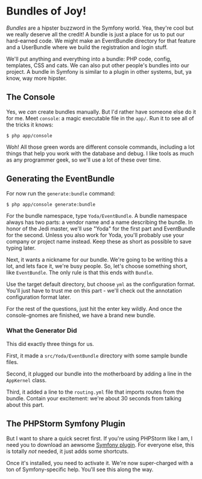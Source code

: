 # Bundles of Joy!

*Bundles* are a hipster buzzword in the Symfony world. Yea, they're cool
but we really deserve all the credit! A bundle is just a place for us to
put our hard-earned code. We might make an EventBundle directory for that
feature and a UserBundle where we build the registration and login stuff.

We'll put anything and everything into a bundle: PHP code, config, templates,
CSS and cats. We can also put other people's bundles into our project. A
bundle in Symfony is similar to a plugin in other systems, but, ya know, way
more hipster.

## The Console

Yes, we *can* create bundles manually. But I'd rather have someone else
do it for me. Meet `console`: a magic executable file in the `app/`.
Run it to see all of the tricks it knows:

```terminal
$ php app/console
```

Woh! All those green words are different console commands, including a lot
things that help you work with the database and debug. I like tools as much
as any programmer geek, so we'll use a lot of these over time.

## Generating the EventBundle

For now run the `generate:bundle` command:

```terminal
$ php app/console generate:bundle
```

For the bundle namespace, type `Yoda/EventBundle`. A bundle namespace always
has two parts: a vendor name and a name describing the bundle. In honor of
the Jedi master, we'll use "Yoda" for the first part and EventBundle for the
second. Unless you also work for Yoda, you'll probably use your company or
project name instead. Keep these as short as possible to save typing later.

Next, it wants a nickname for our bundle. We're going to be writing this
a lot, and lets face it, we're busy people. So, let's choose something short,
like `EventBundle`. The only rule is that this ends with `Bundle`.

Use the target default directory, but choose `yml` as the configuration
format. You'll just have to trust me on this part - we'll check out the
annotation configuration format later.

For the rest of the questions, just hit the enter key wildly. And once the
console-gnomes are finished, we have a brand new bundle.

### What the Generator Did

This did exactly three things for us.

First, it made a `src/Yoda/EventBundle` directory with some sample bundle
files.

Second, it plugged our bundle into the motherboard by adding a line in the
`AppKernel` class.

Third, it added a line to the `routing.yml` file that imports routes from
the bundle. Contain your excitement: we're about 30 seconds from talking
about this part.

## The PHPStorm Symfony Plugin

But I want to share a quick secret first. If you're using PHPStorm like I
am, I need you to download an aewsome [Symfony plugin][Symfony plugin]. For everyone else,
this is totally *not* needed, it just adds some shortcuts.

Once it's installed, you need to activate it. We're now super-charged with
a ton of Symfony-specific help. You'll see this along the way.

[Symfony plugin]: http://plugins.jetbrains.com/plugin/7219?pr=phpStorm
